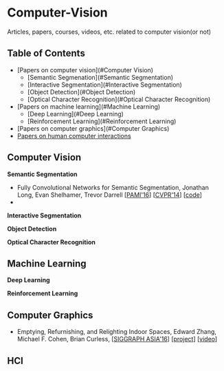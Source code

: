 # Computer-Vision
Articles, papers, courses, videos, etc. related to computer vision(or not)

## Table of Contents
- [Papers on computer vision](#Computer Vision)
  - [Semantic Segmenation](#Semantic Segmentation)
  - [Interactive Segmentation](#Interactive Segmentation)
  - [Object Detection](#Object Detection)
  - [Optical Character Recognition](#Optical Character Recognition)
- [Papers on machine learning](#Machine Learning)
  - [Deep Learning](#Deep Learning)
  - [Reinforcement Learning](#Reinforcement Learning)
- [Papers on computer graphics](#Computer Graphics)
- [Papers on human computer interactions](#HCI)

## Computer Vision
**Semantic Segmentation**
* Fully Convolutional Networks for Semantic Segmentation, Jonathan Long, Evan Shelhamer, Trevor Darrell [[PAMI'16](https://arxiv.org/abs/1605.06211)] [[CVPR'14](http://www.cv-foundation.org/openaccess/content_cvpr_2015/html/Long_Fully_Convolutional_Networks_2015_CVPR_paper.html)] [[code](https://github.com/shelhamer/fcn.berkeleyvision.org)]
* 

**Interactive Segmentation**

**Object Detection**

**Optical Character Recognition**


## Machine Learning

**Deep Learning**

**Reinforcement Learning**


## Computer Graphics
* Emptying, Refurnishing, and Relighting Indoor Spaces, Edward Zhang, Michael F. Cohen, Brian Curless, [[SIGGRAPH ASIA'16](http://grail.cs.washington.edu/projects/emptying/emptying.pdf)] [[project](http://grail.cs.washington.edu/projects/emptying/)] [[video](https://youtu.be/-SZ52mcUS2M)]


## HCI
